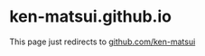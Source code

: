 # ken-matsui.github.io

This page just redirects to [github.com/ken-matsui](https://github.com/ken-matsui)
